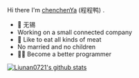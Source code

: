 Hi there    I'm [chenchenYa](https://Liunan0721.github.io) (程程鸭) .

* 📍 无锡
*  Working on a small connected company
* 🍗 Like to eat all kinds of meat 
*  No married and no children
* 🦸‍♂️ Become a better programmer 


[![Liunan0721's github stats](https://github-readme-stats.vercel.app/api?username=Liunan0721&show_icons=true&theme=tokyonight)](https://github.com/Liunan0721)
